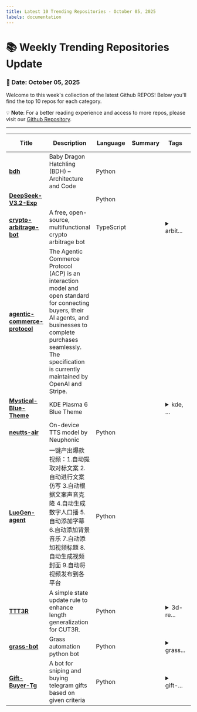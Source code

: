 ```yaml
---
title: Latest 10 Trending Repositories - October 05, 2025
labels: documentation
---
```

# 📚 Weekly Trending Repositories Update

### 📅 Date: October 05, 2025

Welcome to this week's collection of the latest Github REPOS! Below you'll find the top 10 repos for each category.

💡 **Note**: For a better reading experience and access to more repos, please visit our [Github Repository](https://github.com/marc-ko/daily-trending-repo).

---

| **Title** | **Description** | **Language** | **Summary** | **Tags** | **Stars Count** |
| --- | --- | --- | --- | --- | --- |
| **[bdh](https://github.com/pathwaycom/bdh)** | Baby Dragon Hatchling (BDH) – Architecture and Code | Python |  |  | 2071 |
| **[DeepSeek-V3.2-Exp](https://github.com/deepseek-ai/DeepSeek-V3.2-Exp)** |  | Python |  |  | 788 |
| **[crypto-arbitrage-bot](https://github.com/yottjane/crypto-arbitrage-bot)** | A free, open-source, multifunctional crypto arbitrage bot | TypeScript |  | <details><summary>arbit...</summary><p>arbitrage, arbitrage-bots, binance, bitcoin, crypto-trading, cryptocurrency, ethereum, smart-contracts, trading, trading-bot</p></details> | 627 |
| **[agentic-commerce-protocol](https://github.com/agentic-commerce-protocol/agentic-commerce-protocol)** | The Agentic Commerce Protocol (ACP) is an interaction model and open standard for connecting buyers, their AI agents, and businesses to complete purchases seamlessly. The specification is currently maintained by OpenAI and Stripe. |  |  |  | 591 |
| **[Mystical-Blue-Theme](https://github.com/juxtopposed/Mystical-Blue-Theme)** | KDE Plasma 6 Blue Theme |  |  | <details><summary>kde, ...</summary><p>kde, kde-plasma-6, kvantum, plasma-desktop</p></details> | 590 |
| **[neutts-air](https://github.com/neuphonic/neutts-air)** | On-device TTS model by Neuphonic | Python |  |  | 473 |
| **[LuoGen-agent](https://github.com/LuoGen-AI/LuoGen-agent)** | 一键产出爆款视频：1.自动提取对标文案 2.自动进行文案仿写 3.自动根据文案声音克隆 4.自动生成数字人口播 5.自动添加字幕 6.自动添加背景音乐 7.自动添加视频标题 8.自动生成视频封面 9.自动将视频发布到各平台 | Python |  |  | 413 |
| **[TTT3R](https://github.com/Inception3D/TTT3R)** | A simple state update rule to enhance length generalization for CUT3R. | Python |  | <details><summary>3d-re...</summary><p>3d-reconstruction, rnn-model, slam</p></details> | 246 |
| **[grass-bot](https://github.com/haspread/grass-bot)** | Grass automation python bot | Python |  | <details><summary>grass...</summary><p>grass-autoclaimer-bot, grass-autofarm, grass-bot</p></details> | 219 |
| **[Gift-Buyer-Tg](https://github.com/ThunderTo/Gift-Buyer-Tg)** | A bot for sniping and buying telegram gifts based on given criteria | Python |  | <details><summary>gift-...</summary><p>gift-bot-telegram, gift-buyer, gift-sniper, telegram-gift, telegram-gift-buyer</p></details> | 204 |

